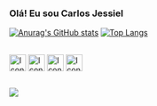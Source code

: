 ### Olá! Eu sou Carlos Jessiel


[![Anurag's GitHub stats](https://github-readme-stats.vercel.app/api?username=Carlos-Jessiel)](https://www.linkedin.com/in/carlos-jessiel-nunez-soares/)
[![Top Langs](https://github-readme-stats.vercel.app/api/top-langs/?username=Carlos-Jessiel&layout=compact)](https://www.linkedin.com/in/carlos-jessiel-nunez-soares/)

<div style="display: iline_block"><br>
  <img align="center" alt="Icon-Java" height="30" width"40" src="https://cdn.jsdelivr.net/gh/devicons/devicon/icons/java/java-original.svg" />
  <img align="center" alt="Icon-Spring" height="30" width"40" src="https://cdn.jsdelivr.net/gh/devicons/devicon/icons/spring/spring-original.svg" />
  <img align="center" alt="Icon-Html" height="30" width"40" src="https://cdn.jsdelivr.net/gh/devicons/devicon/icons/html5/html5-original.svg" />
  <img align="center" alt="Icon-Html" height="30" width"40" src="https://cdn.jsdelivr.net/gh/devicons/devicon/icons/css3/css3-original.svg" />
</div>

##

<div>
<a href="https://www.linkedin.com/in/carlos-jessiel-nunez-soares/" target="_blank"><img src="https://img.shields.io/badge/LinkedIn-0077B5?style=for-the-badge&logo=linkedin&logoColor=white" target="_blank"></a>
</div>
